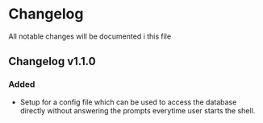 # Changelog

All notable changes will be documented i this file

## Changelog v1.1.0

### Added

- Setup for a config file which can be used to access the database directly without answering the prompts everytime user starts the shell.